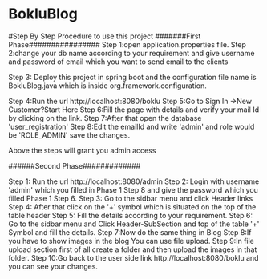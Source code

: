 # BokluBlog

#Step By Step Procedure to use this project
#######First Phase################
Step 1:open application.properties file.
Step 2:change your db name according to your requirement and give username and password of email which you want to send email to the clients

Step 3: Deploy this project in spring boot and the configuration file name is BokluBlog.java which is inside org.framework.configuration.

Step 4:Run the url http://localhost:8080/boklu
Step 5:Go to Sign In ->New Customer?Start Here
Step 6:Fill the page with details and verify your mail Id by clicking on the link.
Step 7:After that open the database 'user_registration'
Step 8:Edit the emailId and write 'admin' and role would be 'ROLE_ADMIN' save the changes.

Above the steps will grant you admin access 

######Second Phase#############

Step 1: Run the url http://localhost:8080/admin
Step 2: Login with username 'admin' which you filled in Phase 1 Step 8 and give the password which you filled Phase 1 Step 6.
Step 3: Go to the sidbar menu and click Header links
Step 4: After that click on the '+' symbol which is situated on the top of the table header
Step 5: Fill the details according to your requirement.
Step 6: Go to the sidbar menu and Click Header-SubSection and top of the table '+' Symbol and fill the details.
Step 7:Now do the same thing in Blog
Step 8:If you have to show images in the blog  You can use file upload.
Step 9:In file upload section first of all create a folder and then upload the images in that folder.
Step 10:Go back to the user side link http://localhost:8080/boklu and you can see your changes.
